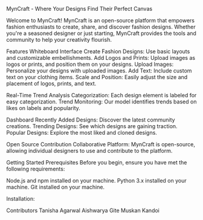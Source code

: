 MynCraft - Where Your Designs Find Their Perfect Canvas

Welcome to MynCraft! MynCraft is an open-source platform that empowers fashion enthusiasts to create, share, and discover fashion designs. Whether you're a seasoned designer or just starting, MynCraft provides the tools and community to help your creativity flourish.

Features
Whiteboard Interface
Create Fashion Designs: Use basic layouts and customizable embellishments.
Add Logos and Prints: Upload images as logos or prints, and position them on your designs.
Upload Images: Personalize your designs with uploaded images.
Add Text: Include custom text on your clothing items.
Scale and Position: Easily adjust the size and placement of logos, prints, and text.

Real-Time Trend Analysis
Categorization: Each design element is labeled for easy categorization.
Trend Monitoring: Our model identifies trends based on likes on labels and popularity.

Dashboard
Recently Added Designs: Discover the latest community creations.
Trending Designs: See which designs are gaining traction.
Popular Designs: Explore the most liked and cloned designs.

Open Source Contribution
Collaborative Platform: MynCraft is open-source, allowing individual designers to use and contribute to the platform.

Getting Started
Prerequisites
Before you begin, ensure you have met the following requirements:

Node.js and npm installed on your machine.
Python 3.x installed on your machine.
Git installed on your machine.

Installation:


Contributors
Tanisha Agarwal
Aishwarya Gite
Muskan Kandoi

